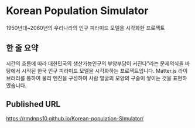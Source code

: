 # Korean Population Simulator
1950년대~2060년의 우리나라의 인구 피라미드 모델을 시각화한 프로젝트

## 한 줄 요약
시간의 흐름에 따라 대한민국의 생산가능인구의 부양부담이 커진다"라는 문제의식을 바탕에서 시작된 한국 인구 피라미드 모델을 시각화하는 프로젝트입니다.
 Matter.js 라이브러리를 통하여 물리 엔진을 구성하여 사람 얼굴의 모양의 구슬이 쌓이는 것을 표현하였습니다.

## Published URL
<a>https://rmdnps10.github.io/Korean-population-SImulator/</a>
 
